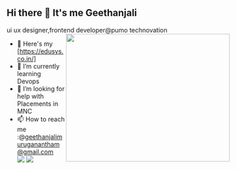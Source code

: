 ## Hi there 👋 It's me Geethanjali

ui ux designer,frontend developer@pumo technovation
<img align="right" width="370" height="290" src="https://i.pinimg.com/originals/47/f0/34/47f0342cec72b800463bf003eac1257e.gif">
- 🔭 Here's my [https://edusys.co.in/]                                                
- 🌱 I’m currently learning Devops
- 🤔 I’m looking for help with Placements in MNC
- 📫 How to reach me :@geethanjalimuruganantham@gmail.com
<br /> [<img src="https://img.shields.io/badge/Twitter-1DA1F2?style=for-the-badge&logo=twitter&logoColor=white" />](https://twitter.com/hareesh_dev) [<img src="https://img.shields.io/badge/LinkedIn-0077B5?style=for-the-badge&logo=linkedin&logoColor=white" />](www.linkedin.com/in/geethanjali17)

